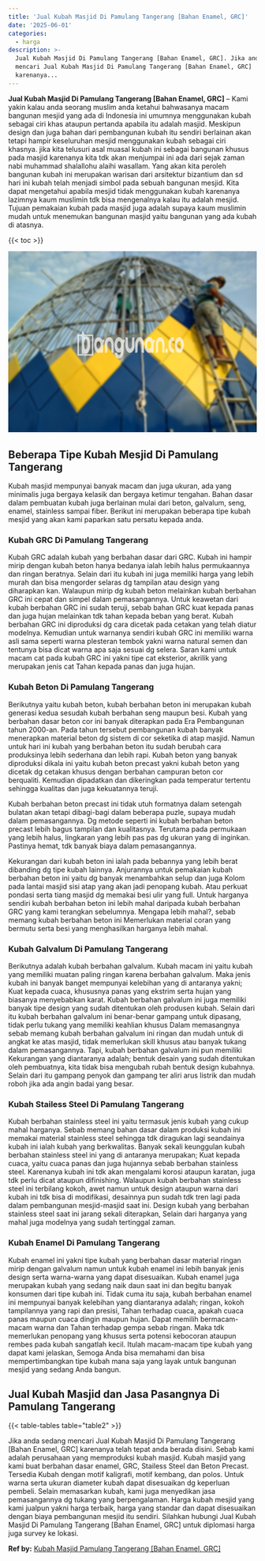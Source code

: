 ```yaml
---
title: 'Jual Kubah Masjid Di Pamulang Tangerang [Bahan Enamel, GRC]'
date: '2025-06-01'
categories:
  - harga
description: >-
  Jual Kubah Masjid Di Pamulang Tangerang [Bahan Enamel, GRC]. Jika anda sedang
  mencari Jual Kubah Masjid Di Pamulang Tangerang [Bahan Enamel, GRC]
  karenanya...
---
```


**Jual Kubah Masjid Di Pamulang Tangerang \[Bahan Enamel, GRC\]** – Kami yakin kalau anda seorang muslim anda ketahui bahwasanya macam bangunan mesjid yang ada di Indonesia ini umumnya menggunakan kubah sebagai ciri khas ataupun pertanda apabila itu adalah masjid. Meskipun design dan juga bahan dari pembangunan kubah itu sendiri berlainan akan tetapi hampir keseluruhan mesjid menggunakan kubah sebagai ciri khasnya. jika kita telusuri asal muasal kubah ini sebagai bangunan khusus pada masjid karenanya kita tdk akan menjumpai ini ada dari sejak zaman nabi muhammad shalallohu alaihi wasallam. Yang akan kita peroleh bangunan kubah ini merupakan warisan dari arsitektur bizantium dan sd hari ini kubah telah menjadi simbol pada sebuah bangunan mesjid. Kita dapat mengetahui apabila mesjid tidak menggunakan kubah karenanya lazimnya kaum muslimin tdk bisa mengenalnya kalau itu adalah mesjid. Tujuan pemakaian kubah pada masjid juga adalah supaya kaum muslimin mudah untuk menemukan bangunan masjid yaitu bangunan yang ada kubah di atasnya.

{{< toc >}}

![Jual Kubah Masjid Di Pamulang Tangerang [Bahan Enamel, GRC]](/images/jual-kubah-masjid-33.png)

## Beberapa Tipe Kubah Mesjid Di Pamulang Tangerang

Kubah masjid mempunyai banyak macam dan juga ukuran, ada yang minimalis juga bergaya kelasik dan bergaya ketimur tengahan. Bahan dasar dalam pembuatan kubah juga berlainan mulai dari beton, galvalum, seng, enamel, stainless sampai fiber. Berikut ini merupakan beberapa tipe kubah mesjid yang akan kami paparkan satu persatu kepada anda.

### Kubah GRC Di Pamulang Tangerang

Kubah GRC adalah kubah yang berbahan dasar dari GRC. Kubah ini hampir mirip dengan kubah beton hanya bedanya ialah lebih halus permukaannya dan ringan beratnya. Selain dari itu kubah ini juga memiliki harga yang lebih murah dan bisa mengorder selaras dg tampilan atau design yang diharapkan kan. Walaupun mirip dg kubah beton melainkan kubah berbahan GRC ini cepat dan simpel dalam pemasangannya. Untuk keawetan dari kubah berbahan GRC ini sudah teruji, sebab bahan GRC kuat kepada panas dan juga hujan melainkan tdk tahan kepada beban yang berat. Kubah berbahan GRC ini diproduksi dg cara dicetak pada cetakan yang telah diatur modelnya. Kemudian untuk warnanya sendiri kubah GRC ini memiliki warna asli sama seperti warna plesteran tembok yakni warna natural semen dan tentunya bisa dicat warna apa saja sesuai dg selera. Saran kami untuk macam cat pada kubah GRC ini yakni tipe cat eksterior, akrilik yang merupakan jenis cat Tahan kepada panas dan juga hujan.

### Kubah Beton Di Pamulang Tangerang

Berikutnya yaitu kubah beton, kubah berbahan beton ini merupakan kubah generasi kedua sesudah kubah berbahan seng maupun besi. Kubah yang berbahan dasar beton cor ini banyak diterapkan pada Era Pembangunan tahun 2000-an. Pada tahun tersebut pembangunan kubah banyak menerapkan material beton dg sistem di cor seketika di atap masjid. Namun untuk hari ini kubah yang berbahan beton itu sudah berubah cara produksinya lebih sederhana dan lebih rapi. Kubah beton yang banyak diproduksi dikala ini yaitu kubah beton precast yakni kubah beton yang dicetak dg cetakan khusus dengan berbahan campuran beton cor berqualiti. Kemudian dipadatkan dan dikeringkan pada temperatur tertentu sehingga kualitas dan juga kekuatannya teruji.

Kubah berbahan beton precast ini tidak utuh formatnya dalam setengah bulatan akan tetapi dibagi-bagi dalam beberapa puzle, supaya mudah dalam pemasangannya. Dg metode seperti ini kubah berbahan beton precast lebih bagus tampilan dan kualitasnya. Terutama pada permukaan yang lebih halus, lingkaran yang lebih pas pas dg ukuran yang di inginkan. Pastinya hemat, tdk banyak biaya dalam pemasangannya.

Kekurangan dari kubah beton ini ialah pada bebannya yang lebih berat dibanding dg tipe kubah lainnya. Anjurannya untuk pemakaian kubah berbahan beton ini yaitu dg banyak menambahkan selup dan juga Kolom pada lantai masjid sisi atap yang akan jadi penopang kubah. Atau perkuat pondasi serta tiang masjid dg memakai besi ulir yang full. Untuk harganya sendiri kubah berbahan beton ini lebih mahal daripada kubah berbahan GRC yang kami terangkan sebelumnya. Mengapa lebih mahal?, sebab memang kubah berbahan beton ini Memerlukan material coran yang bermutu serta besi yang menghasilkan harganya lebih mahal.

### Kubah Galvalum Di Pamulang Tangerang

Berikutnya adalah kubah berbahan galvalum. Kubah macam ini yaitu kubah yang memiliki muatan paling ringan karena berbahan galvalum. Maka jenis kubah ini banyak banget mempunyai kelebihan yang di antaranya yakni; Kuat kepada cuaca, khususnya panas yang ekstrim serta hujan yang biasanya menyebabkan karat. Kubah berbahan galvalum ini juga memiliki banyak tipe design yang sudah ditentukan oleh produsen kubah. Selain dari itu kubah berbahan galvalum ini benar-benar gampang untuk dipasang, tidak perlu tukang yang memiliki keahlian khusus Dalam memasangnya sebab memang kubah berbahan galvalum ini ringan dan mudah untuk di angkat ke atas masjid, tidak memerlukan skill khusus atau banyak tukang dalam pemasangannya. Tapi, kubah berbahan galvalum ini pun memiliki Kekurangan yang diantaranya adalah; bentuk desain yang sudah ditentukan oleh pembuatnya, kita tidak bisa mengubah rubah bentuk design kubahnya. Selain dari itu gampang penyok dan gampang ter aliri arus listrik dan mudah roboh jika ada angin badai yang besar.

### Kubah Stailess Steel Di Pamulang Tangerang

Kubah berbahan stainless steel ini yaitu termasuk jenis kubah yang cukup mahal harganya. Sebab memang bahan dasar dalam produksi kubah ini memakai material stainless steel sehingga tdk diragukan lagi seandainya kubah ini ialah kubah yang berkwalitas. Banyak sekali keunggulan kubah berbahan stainless steel ini yang di antaranya merupakan; Kuat kepada cuaca, yaitu cuaca panas dan juga hujannya sebab berbahan stainless steel. Karenanya kubah ini tdk akan mengalami korosi ataupun karatan, juga tdk perlu dicat ataupun difinishing. Walaupun kubah berbahan stainless steel ini terbilang kokoh, awet namun untuk design ataupun warna dari kubah ini tdk bisa di modifikasi, desainnya pun sudah tdk tren lagi pada dalam pembangunan mesjid-masjid saat ini. Design kubah yang berbahan stainless steel saat ini jarang sekali diterapkan, Selain dari harganya yang mahal juga modelnya yang sudah tertinggal zaman.

### Kubah Enamel Di Pamulang Tangerang

Kubah enamel ini yakni tipe kubah yang berbahan dasar material ringan mirip dengan galvalum namun untuk kubah enamel ini lebih banyak jenis design serta warna-warna yang dapat disesuaikan. Kubah enamel juga merupakan kubah yang sedang naik daun saat ini dan begitu banyak konsumen dari tipe kubah ini. Tidak cuma itu saja, kubah berbahan enamel ini mempunyai banyak kelebihan yang diantaranya adalah; ringan, kokoh tampilannya yang rapi dan presisi, Tahan terhadap cuaca, apakah cuaca panas maupun cuaca dingin maupun hujan. Dapat memilih bermacam-macam warna dan Tahan terhadap gempa sebab ringan. Maka tdk memerlukan penopang yang khusus serta potensi kebocoran ataupun rembes pada kubah sangatlah kecil. Itulah macam-macam tipe kubah yang dapat kami jelaskan, Semoga Anda bisa memahami dan bisa mempertimbangkan tipe kubah mana saja yang layak untuk bangunan mesjid yang sedang Anda bangun.

## Jual Kubah Masjid dan Jasa Pasangnya Di Pamulang Tangerang

{{< table-tables table="table2" >}}

Jika anda sedang mencari Jual Kubah Masjid Di Pamulang Tangerang \[Bahan Enamel, GRC\] karenanya telah tepat anda berada disini. Sebab kami adalah perusahaan yang memproduksi kubah masjid. Kubah masjid yang kami buat berbahan dasar enamel, GRC, Stailess Steel dan Beton Precast. Tersedia Kubah dengan motif kaligrafi, motif kembang, dan polos. Untuk warna serta ukuran diameter kubah dapat disesuaikan dg keperluan pembeli. Selain memasarkan kubah, kami juga menyedikan jasa pemasangannya dg tukang yang berpengalaman. Harga kubah mesjid yang kami jualpun yakni harga terbaik, harga yang standar dan dapat disesuaikan dengan biaya pembangunan mesjid itu sendiri. Silahkan hubungi Jual Kubah Masjid Di Pamulang Tangerang \[Bahan Enamel, GRC\] untuk diplomasi harga juga survey ke lokasi.

**Ref by:** [Kubah Masjid Pamulang Tangerang [Bahan Enamel, GRC]](https://id.wikipedia.org/wiki/Kubah)
